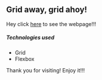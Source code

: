 ## Grid away, grid ahoy!
Hey click [here](https://abielkiflu.github.io/Grid-away-grid-ahoy/) to see the webpage!!!

##### Technologies used
- Grid
- Flexbox


Thank you for visiting! 
Enjoy it!!!
